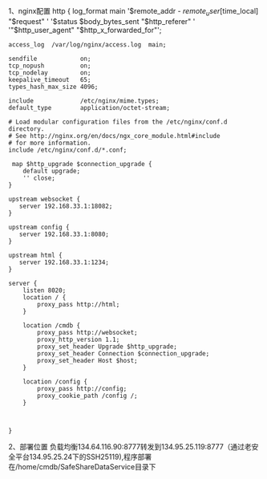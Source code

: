 1、nginx配置
http {
    log_format  main  '$remote_addr - $remote_user [$time_local] "$request" '
                      '$status $body_bytes_sent "$http_referer" '
                      '"$http_user_agent" "$http_x_forwarded_for"';

    access_log  /var/log/nginx/access.log  main;

    sendfile            on;
    tcp_nopush          on;
    tcp_nodelay         on;
    keepalive_timeout   65;
    types_hash_max_size 4096;

    include             /etc/nginx/mime.types;
    default_type        application/octet-stream;

    # Load modular configuration files from the /etc/nginx/conf.d directory.
    # See http://nginx.org/en/docs/ngx_core_module.html#include
    # for more information.
    include /etc/nginx/conf.d/*.conf;

     map $http_upgrade $connection_upgrade {
        default upgrade;
        '' close;
    }
 
    upstream websocket {
       server 192.168.33.1:18082;
    }
 
    upstream config {
       server 192.168.33.1:8080;
    }

    upstream html {
       server 192.168.33.1:1234;
    }

    server {
        listen 8020;
        location / {
            proxy_pass http://html;
        }

        location /cmdb {
            proxy_pass http://websocket;
            proxy_http_version 1.1;
            proxy_set_header Upgrade $http_upgrade;
            proxy_set_header Connection $connection_upgrade;
            proxy_set_header Host $host;
        }

        location /config {
            proxy_pass http://config;
            proxy_cookie_path /config /;
        }



    }
    
2、部署位置
负载均衡134.64.116.90:8777转发到134.95.25.119:8777（通过老安全平台134.95.25.24下的SSH25119),程序部署在/home/cmdb/SafeShareDataService目录下
